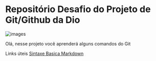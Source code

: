 # Repositório Desafio do Projeto de Git/Github da Dio

![images](https://user-images.githubusercontent.com/100633937/164563747-ff60df69-9690-4ec9-8568-ace1196d28cc.png)

Olá, nesse projeto você aprenderá alguns comandos do Git



Links úteis
[Sintaxe Basica Markdown](https://www.markdownguide.org/basic-syntax/)


